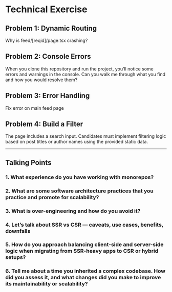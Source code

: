 # Technical Exercise

## Problem 1: Dynamic Routing

Why is feed/[reqid]/page.tsx crashing?

## Problem 2: Console Errors

When you clone this repository and run the project, you’ll notice some errors and warnings in the console. Can you walk me through what you find and how you would resolve them?

## Problem 3: Error Handling

Fix error on main feed page

## Problem 4: Build a Filter

The page includes a search input. Candidates must implement filtering logic based on post titles or author names using the provided static data.

---

## Talking Points

### 1. What experience do you have working with monorepos?

### 2. What are some software architecture practices that you practice and promote for scalability?

### 3. What is over-engineering and how do you avoid it?

### 4. Let’s talk about SSR vs CSR — caveats, use cases, benefits, downfalls

### 5. How do you approach balancing client-side and server-side logic when migrating from SSR-heavy apps to CSR or hybrid setups?

### 6. Tell me about a time you inherited a complex codebase. How did you assess it, and what changes did you make to improve its maintainability or scalability?
